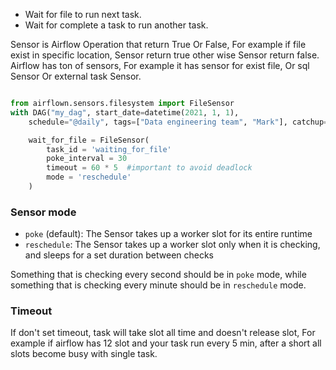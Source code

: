 - Wait for file to run next task.
- Wait for complete a task to run another task. 

Sensor is Airflow Operation that return True Or False, For example if file exist in specific location, Sensor return true other wise Sensor return false.
Airflow has ton of sensors, For example it has sensor for exist file, Or sql Sensor Or external task Sensor.

```python

from airflown.sensors.filesystem import FileSensor
with DAG("my_dag", start_date=datetime(2021, 1, 1),
    schedule="@daily", tags=["Data engineering team", "Mark"], catchup=False) as dag:

	wait_for_file = FileSensor(
		task_id = 'waiting_for_file'
		poke_interval = 30
		timeout = 60 * 5  #important to avoid deadlock
		mode = 'reschedule'
	)

```

### Sensor mode
- `poke` (default): The Sensor takes up a worker slot for its entire runtime
- `reschedule`: The Sensor takes up a worker slot only when it is checking, and sleeps for a set duration between checks

Something that is checking every second should be in `poke` mode, while something that is checking every minute should be in `reschedule` mode.

### Timeout
If don't set timeout, task will take slot all time and doesn't release slot, For example if airflow has 12 slot and your task run every 5 min, after a short all slots become busy with single task. 

